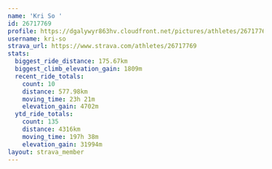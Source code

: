 ```yaml
---
name: 'Kri So '
id: 26717769
profile: https://dgalywyr863hv.cloudfront.net/pictures/athletes/26717769/7761026/14/large.jpg
username: kri-so
strava_url: https://www.strava.com/athletes/26717769
stats:
  biggest_ride_distance: 175.67km
  biggest_climb_elevation_gain: 1809m
  recent_ride_totals:
    count: 10
    distance: 577.98km
    moving_time: 23h 21m
    elevation_gain: 4702m
  ytd_ride_totals:
    count: 135
    distance: 4316km
    moving_time: 197h 38m
    elevation_gain: 31994m
layout: strava_member
--- 
```

